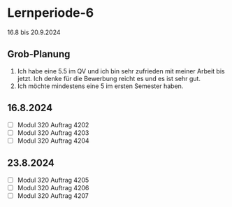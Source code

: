 # Lernperiode-6

16.8 bis 20.9.2024

## Grob-Planung

1. Ich habe eine 5.5 im QV und ich bin sehr zufrieden mit meiner Arbeit bis jetzt. Ich denke für die Bewerbung reicht es und es ist sehr gut.
2. Ich möchte mindestens eine 5 im ersten Semester haben.

## 16.8.2024

- [ ] Modul 320 Auftrag 4202
- [ ] Modul 320 Auftrag 4203
- [ ] Modul 320 Auftrag 4204

## 23.8.2024

- [ ] Modul 320 Auftrag 4205
- [ ] Modul 320 Auftrag 4206
- [ ] Modul 320 Auftrag 4207

